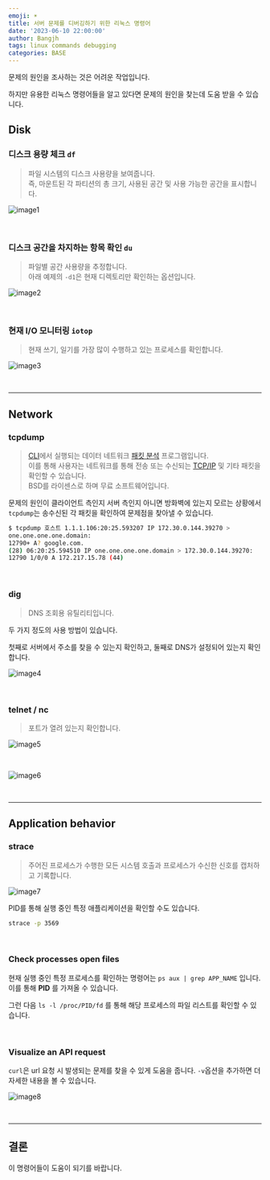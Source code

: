```yaml
---
emoji: ☀️
title: 서버 문제를 디버깅하기 위한 리눅스 명령어
date: '2023-06-10 22:00:00'
author: Bangjh
tags: linux commands debugging
categories: BASE
---
```


문제의 원인을 조사하는 것은 어려운 작업입니다.

하지만 유용한 리눅스 명령어들을 알고 있다면 문제의 원인을 찾는데 도움 받을 수 있습니다.

## Disk

### 디스크 용량 체크 `df`

> 파일 시스템의 디스크 사용량을 보여줍니다. <br >
> 즉, 마운트된 각 파티션의 총 크기, 사용된 공간 및 사용 가능한 공간을 표시합니다.

![image1](image1.png)

<br >

### 디스크 공간을 차지하는 항목 확인 `du`

> 파일별 공간 사용량을 추정합니다. <br >
> 아래 예제의 `-d1`은 현재 디렉토리만 확인하는 옵션입니다.

![image2](image2.png)

<br >

### 현재 I/O 모니터링 `iotop`

> 현재 쓰기, 일기를 가장 많이 수행하고 있는 프로세스를 확인합니다.

![image3](image3.gif)

<br >

---

## Network

### tcpdump

> [CLI](https://en.wikipedia.org/wiki/Command-line_interface)에서 실행되는 데이터 네트워크 [패킷 분석](https://en.wikipedia.org/wiki/Packet_analyzer) 프로그램입니다. <br >
> 이를 통해 사용자는 네트워크를 통해 전송 또는 수신되는 [TCP/IP](https://en.wikipedia.org/wiki/Internet_protocol_suite) 및 기타 패킷을 확인할 수 있습니다. <br >
> BSD를 라이센스로 하며 무료 소프트웨어입니다.

문제의 원인이 클라이언트 측인지 서버 측인지 아니면 방화벽에 있는지 모르는 상황에서
`tcpdump`는 송수신된 각 패킷을 확인하여 문제점을 찾아낼 수 있습니다.

```bash
$ tcpdump 호스트 1.1.1.106:20:25.593207 IP 172.30.0.144.39270 >
one.one.one.one.domain:
12790+ A? google.com.
(28) 06:20:25.594510 IP one.one.one.one.domain > 172.30.0.144.39270:
12790 1/0/0 A 172.217.15.78 (44)
```

<br >

### dig

> DNS 조회용 유틸리티입니다.

두 가지 정도의 사용 방법이 있습니다.

첫째로 서버에서 주소를 찾을 수 있는지 확인하고, 둘째로 DNS가 설정되어 있는지 확인합니다.

![image4](image4.png)

<br >

### telnet / nc

> 포트가 열려 있는지 확인합니다.

![image5](image5.png)

<br >

![image6](image6.png)

<br >

---

## Application behavior

### strace

> 주어진 프로세스가 수행한 모든 시스템 호출과 프로세스가 수신한 신호를 캡처하고 기록합니다.

![image7](image7.png)

PID를 통해 실행 중인 특정 애플리케이션을 확인할 수도 있습니다.

```bash
strace -p 3569
```

<br >

### Check processes open files

현재 실행 중인 특정 프로세스를 확인하는 명령어는 `ps aux | grep APP_NAME` 입니다.
이를 통해 **PID** 를 가져올 수 있습니다.

그런 다음 `ls -l /proc/PID/fd` 를 통해 해당 프로세스의 파일 리스트를 확인할 수 있습니다.

<br >

### Visualize an API request

`curl`은 url 요청 시 발생되는 문제를 찾을 수 있게 도움을 줍니다. `-v`옵션을 추가하면 더 자세한 내용을 볼 수 있습니다.

![image8](image8.png)

<br >

---

## 결론

이 명령어들이 도움이 되기를 바랍니다.

```toc

```
